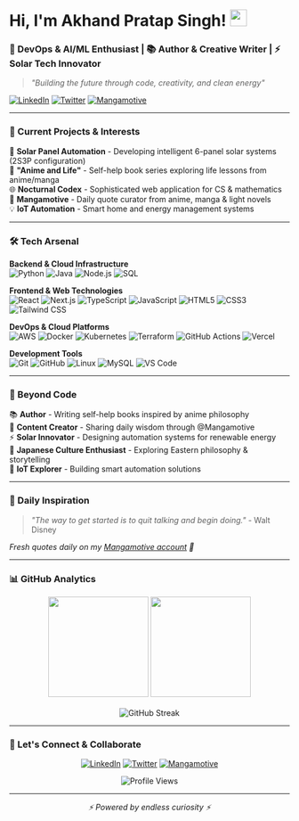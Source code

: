 <h1>Hi, I'm Akhand Pratap Singh! <img src="https://raw.githubusercontent.com/MartinHeinz/MartinHeinz/master/wave.gif" width="30px"></h1>

<h3>🚀 DevOps & AI/ML Enthusiast | 📚 Author & Creative Writer | ⚡ Solar Tech Innovator</h3>

> *"Building the future through code, creativity, and clean energy"*

[![LinkedIn](https://img.shields.io/badge/LinkedIn-0077B5?style=for-the-badge&logo=linkedin&logoColor=white)](https://www.linkedin.com/in/akhand6886/)
[![Twitter](https://img.shields.io/badge/Twitter-1DA1F2?style=for-the-badge&logo=twitter&logoColor=white)](https://x.com/realakhandsingh)
[![Mangamotive](https://img.shields.io/badge/Quotes-FF6B6B?style=for-the-badge&logo=twitter&logoColor=white)](https://x.com/mangamotive)

---

### 🌟 Current Projects & Interests
🔋 **Solar Panel Automation** - Developing intelligent 6-panel solar systems (2S3P configuration)  
📖 **"Anime and Life"** - Self-help book series exploring life lessons from anime/manga  
🌐 **Nocturnal Codex** - Sophisticated web application for CS & mathematics  
🎌 **Mangamotive** - Daily quote curator from anime, manga & light novels  
💡 **IoT Automation** - Smart home and energy management systems

---

### 🛠️ Tech Arsenal

**Backend & Cloud Infrastructure**  
![Python](https://img.shields.io/badge/python-3670A0?style=for-the-badge&logo=python&logoColor=ffdd54)
![Java](https://img.shields.io/badge/java-%23ED8B00.svg?style=for-the-badge&logo=openjdk&logoColor=white)
![Node.js](https://img.shields.io/badge/node.js-6DA55F?style=for-the-badge&logo=node.js&logoColor=white)
![SQL](https://img.shields.io/badge/sql-%2300f.svg?style=for-the-badge&logo=mysql&logoColor=white)

**Frontend & Web Technologies**  
![React](https://img.shields.io/badge/React-20232A?style=for-the-badge&logo=react&logoColor=61DAFB)
![Next.js](https://img.shields.io/badge/Next.js-000000?style=for-the-badge&logo=nextdotjs&logoColor=white)
![TypeScript](https://img.shields.io/badge/typescript-%23007ACC.svg?style=for-the-badge&logo=typescript&logoColor=white)
![JavaScript](https://img.shields.io/badge/javascript-%23323330.svg?style=for-the-badge&logo=javascript&logoColor=%23F7DF1E)
![HTML5](https://img.shields.io/badge/html5-%23E34F26.svg?style=for-the-badge&logo=html5&logoColor=white)
![CSS3](https://img.shields.io/badge/css3-%231572B6.svg?style=for-the-badge&logo=css3&logoColor=white)
![Tailwind CSS](https://img.shields.io/badge/Tailwind_CSS-38B2AC?style=for-the-badge&logo=tailwind-css&logoColor=white)

**DevOps & Cloud Platforms**  
![AWS](https://img.shields.io/badge/AWS-%23FF9900.svg?style=for-the-badge&logo=amazon-aws&logoColor=white)
![Docker](https://img.shields.io/badge/docker-%230db7ed.svg?style=for-the-badge&logo=docker&logoColor=white)
![Kubernetes](https://img.shields.io/badge/kubernetes-%23326ce5.svg?style=for-the-badge&logo=kubernetes&logoColor=white)
![Terraform](https://img.shields.io/badge/Terraform-7B42BC?style=for-the-badge&logo=terraform&logoColor=white)
![GitHub Actions](https://img.shields.io/badge/GitHub%20Actions-2088FF?style=for-the-badge&logo=github-actions&logoColor=white)
![Vercel](https://img.shields.io/badge/vercel-%23000000.svg?style=for-the-badge&logo=vercel&logoColor=white)

**Development Tools**  
![Git](https://img.shields.io/badge/git-%23F05033.svg?style=for-the-badge&logo=git&logoColor=white)
![GitHub](https://img.shields.io/badge/github-%23121011.svg?style=for-the-badge&logo=github&logoColor=white)
![Linux](https://img.shields.io/badge/linux-%23FCC624.svg?style=for-the-badge&logo=linux&logoColor=black)
![MySQL](https://img.shields.io/badge/mysql-%2300f.svg?style=for-the-badge&logo=mysql&logoColor=white)
![VS Code](https://img.shields.io/badge/Visual%20Studio%20Code-007ACC?style=for-the-badge&logo=visualstudiocode&logoColor=white)

---

### 🎨 Beyond Code
📚 **Author** - Writing self-help books inspired by anime philosophy  
🎌 **Content Creator** - Sharing daily wisdom through @Mangamotive  
⚡ **Solar Innovator** - Designing automation systems for renewable energy  
🌸 **Japanese Culture Enthusiast** - Exploring Eastern philosophy & storytelling  
🔬 **IoT Explorer** - Building smart automation solutions

---

### 💭 Daily Inspiration
> *"The way to get started is to quit talking and begin doing."* - Walt Disney

*Fresh quotes daily on my [Mangamotive account](https://x.com/mangamotive) 🌟*

---

### 📊 GitHub Analytics

<div align="center">
  <img height="180em" src="https://github-readme-stats.vercel.app/api?username=akhand6886&show_icons=true&theme=tokyonight&include_all_commits=true&count_private=true"/>
  <img height="180em" src="https://github-readme-stats.vercel.app/api/top-langs/?username=akhand6886&layout=compact&theme=tokyonight&hide=PHP"/>
</div>

<br>

<div align="center">
  <img src="https://github-readme-streak-stats.herokuapp.com/?user=akhand6886&theme=tokyonight" alt="GitHub Streak"/>
</div>

---

### 🤝 Let's Connect & Collaborate

<div align="center">
  
[![LinkedIn](https://img.shields.io/badge/LinkedIn-0077B5?style=for-the-badge&logo=linkedin&logoColor=white)](https://www.linkedin.com/in/akhand6886/)
[![Twitter](https://img.shields.io/badge/Twitter-1DA1F2?style=for-the-badge&logo=twitter&logoColor=white)](https://x.com/realakhandsingh)
[![Mangamotive](https://img.shields.io/badge/Daily_Quotes-FF6B6B?style=for-the-badge&logo=twitter&logoColor=white)](https://x.com/mangamotive)

<img src="https://komarev.com/ghpvc/?username=akhand6886&color=blueviolet&style=flat-square&label=Profile+Views" alt="Profile Views"/>

</div>

---

<div align="center">
  <i>⚡ Powered by endless curiosity ⚡</i>
</div>
